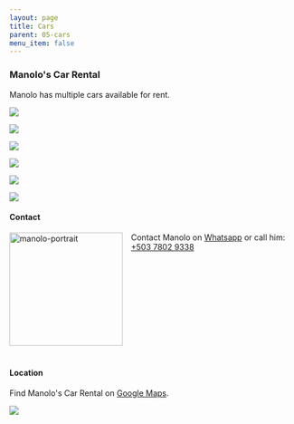 ```yaml
---
layout: page
title: Cars
parent: 05-cars
menu_item: false
---
```


### Manolo's Car Rental
Manolo has multiple cars available for rent.

![](../../assets/manolo/BlackCarWithSurfboards.jpeg)  

![](../../assets/manolo/GreyChevroletFront.jpeg)  

![](../../assets/manolo/GreyChevrolet.jpeg)  

![](../../assets/manolo/HyundaiWhite.jpeg)  

![](../../assets/manolo/GreyCar.jpeg)  

![](../../assets/manolo/RedBus.jpeg)

#### Contact
![manolo-portrait](../../assets/manolo/Manolo.jpeg)
<style>img[alt=manolo-portrait] { width: 200px; float: left; margin: 0px 15px 20px 0px;}</style>
Contact Manolo on [Whatsapp](https://wa.me/+50378029338) or call him: [+503 7802 9338](tel:+50378029338)

<!-- stop floating left -->
<div style="clear:both;"></div>

#### Location
Find Manolo's Car Rental on [Google Maps](https://goo.gl/maps/5evhrUuDrHt4yCKg7).

![](../../assets/manolo/location.jpg)
